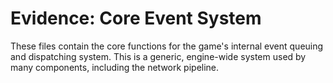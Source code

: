 # Evidence: Core Event System

These files contain the core functions for the game's internal event queuing and dispatching system. This is a generic, engine-wide system used by many components, including the network pipeline.